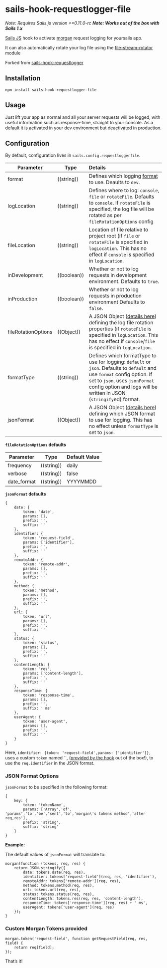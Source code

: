 # sails-hook-requestlogger-file

*Note: Requires Sails.js version >=0.11.0-rc*
***Note: Works out of the box with Sails 1.x***

[Sails JS](http://sailsjs.org) hook to activate [morgan](https://github.com/expressjs/morgan) request logging for yoursails app.

It can also automatically rotate your log file using the [file-stream-rotator](https://www.npmjs.com/package/file-stream-rotator) module

Forked from [sails-hook-requestlogger](https://github.com/artificialio/sails-hook-requestlogger)

## Installation

`npm install sails-hook-requestlogger-file`

## Usage

Just lift your app as normal and all your server requests will be logged, with useful information such as response-time, straight to your console. As a default it is activated in your dev environment but deactivated in production.

## Configuration

By default, configuration lives in `sails.config.requestloggerfile`.

Parameter           | Type        | Details
------------------- | ----------- |:---------------------------------
format              | ((string))  | Defines which logging [format](https://github.com/expressjs/morgan#predefined-formats) to use. Deaults to `dev`.
logLocation         | ((string))  | Defines where to log: `console`, `file` or `rotateFile`. Defaults to `console`. If `rotateFile` is specified, the log file will be rotated as per `fileRotationOptions` config
fileLocation        | ((string))  | Location of file relative to project root (if `file` or `rotateFile` is specified in `logLocation`. This has no effect if `console` is specified in `logLocation`. 
inDevelopment       | ((boolean)) | Whether or not to log requests in development environment.  Defaults to `true`.
inProduction        | ((boolean)) | Whether or not to log requests in production environment  Defaults to `false`.
fileRotationOptions | ((Object))  | A JSON Object ([details here](https://github.com/expressjs/morgan#log-file-rotation)) defining the log file rotation properties (if `rotateFile` is specified in `logLocation`. This has no effect if `console`/`file` is specified in `logLocation`.
formatType          | ((string))  | Defines which formatType to use for logging: `default` or `json`. Defaults to `default` and use `format` config option. If set to `json`, uses `jsonFormat` config option and logs will be written in JSON (`stringify`ed) format.
jsonFormat          | ((Object))  | A JSON Object ([details here](#json-format-options)) defining which JSON format to use for logging. This has no effect unless `formatType` is set to `json`.

**`fileRotationOptions` defaults**

Parameter           | Type        | Default Value
------------------- | ----------- |:---------------------------------
frequency           | ((string))  | daily
verbose             | ((string))  | false
date_format         | ((string))  | YYYYMMDD


**`jsonFormat` defaults**

````
{
    date: {
        token: 'date',
        params: [],
        prefix: '',
        suffix: ''
    },
    identifier: {
        token: 'request-field',
        params: ['identifier'],
        prefix: '',
        suffix: ''
    },
    remoteAddr: {
        token: 'remote-addr',
        params: [],
        prefix: '',
        suffix: ''
    },
    method: {
        token: 'method',
        params: [],
        prefix: '',
        suffix: ''
    },
    url: {
        token: 'url',
        params: [],
        prefix: '',
        suffix: ''
    },
    status: {
        token: 'status',
        params: [],
        prefix: '',
        suffix: ''
    },
    contentLength: {
        token: 'res',
        params: ['content-length'],
        prefix: '',
        suffix: ''
    },
    responseTime: {
        token: 'response-time',
        params: [],
        prefix: '',
        suffix: ' ms'
    },
    userAgent: {
        token: 'user-agent',
        params: [],
        prefix: '',
        suffix: ''
    }
}
````

Here, `identifier: {token: 'request-field',params: ['identifier']},` uses a custom `token` named ``, ([provided by the hook](#custom-morgan-tokens-provided) out of the box!), to use the `req.identifier` in the JSON format.


### JSON Format Options

`jsonFormat` to be specified in the following format:

````
{
    key: {
        token: 'tokenName',
        params: ['Array','of', 'params','to','be','sent','to','morgan\'s tokens method','after req,res'],
        prefix: 'string',
        suffix: 'string'
    }
}
````

**Example:**

The default values of `jsonFormat` will translate to:

````
morgan(function (tokens, req, res) {
    return JSON.stringify({
        date: tokens.date(req, res),
        identifier: tokens['request-field'](req, res, 'identifier'),
        remoteAddr: tokens['remote-addr'](req, res),
        method: tokens.method(req, res),
        url: tokens.url(req, res),
        status: tokens.status(req, res),
        contentLength: tokens.res(req, res, 'content-length'),
        responseTime: tokens['response-time'](req, res) + ' ms',
        userAgent: tokens['user-agent'](req, res)
    });
}

````

### Custom Morgan Tokens provided

````
morgan.token('request-field', function getRequestField(req, res, field) {
    return req[field];
});
````


That&rsquo;s it!
